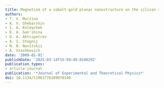 ```yaml
---
title: Magnetism of a cobalt-gold planar nanostructure on the silicon surface
authors:
- T. V. Murzina
- A. V. Shebarshin
- I. A. Kolmychek
- E. A. Gan'shina
- O. A. Aktsipetrov
- A. I. Stognij
- N. N. Novitskii
- A. Stashkevich
date: '2009-01-01'
publishDate: '2025-03-14T15:59:49.010629Z'
publication_types:
- article-journal
publication: '*Journal of Experimental and Theoretical Physics*'
doi: 10.1134/S1063776109070140
---
```


